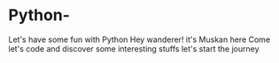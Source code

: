 # Python-
Let's have some fun with Python
Hey wanderer! it's Muskan here
Come let's code
and discover some interesting stuffs
let's start the journey
